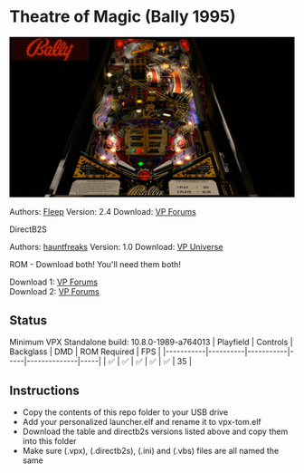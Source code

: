 # Theatre of Magic (Bally 1995)

![Table Preview](../../images/vpx-theatre-of-magic-preview.jpg)

Authors: [Fleep](https://www.vpforums.org/index.php?showuser=45441)
Version: 2.4
Download: [VP Forums](https://www.vpforums.org/index.php?app=downloads&showfile=14817)

DirectB2S

Authors: [hauntfreaks](https://vpuniverse.com/profile/5216-hauntfreaks/)
Version: 1.0
Download: [VP Universe](https://vpuniverse.com/files/file/13575-theatre-of-magic-bally1995-b2s-with-full-dmd/)

ROM - Download both! You'll need them both!

Download 1: [VP Forums](https://www.vpforums.org/index.php?app=downloads&showfile=299)  
Download 2: [VP Forums](https://www.vpforums.org/index.php?app=downloads&showfile=5538)

## Status 

Minimum VPX Standalone build: 10.8.0-1989-a764013
| Playfield | Controls | Backglass | DMD | ROM Required | FPS | 
|-----------|----------|-----------|-----|--------------|-----|
| :white_check_mark: | :white_check_mark: | :white_check_mark: | :white_check_mark: | :white_check_mark: | 35 |

## Instructions

- Copy the contents of this repo folder to your USB drive
- Add your personalized launcher.elf and rename it to vpx-tom.elf
- Download the table and directb2s versions listed above and copy them into this folder
- Make sure (.vpx), (.directb2s), (.ini) and (.vbs) files are all named the same
